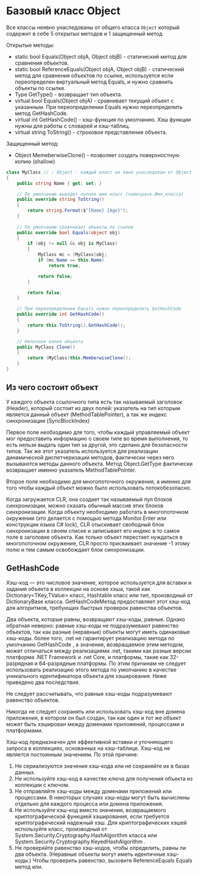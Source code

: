 # Базовый класс Object

Все классы неявно унаследованы от общего класса `Object` который содержит в себе 5 открытых методов и 1 защищенный метод

Открытые методы:

* static bool Equals(Object objA, Object objB) - статический метод для сравнения объектов.
* static bool ReferenceEquals(Object objA, Object objB) - статический метод для сравнения объектов по ссылке, используется если переопределен виртуальный метод Equals, и нужно сравнить объекты по ссылке.
* Type GetType() - возвращает тип объекта.
* virtual bool Equals(Object objA) - сравнивает текущий объект с указанным. При переопределении Equals нужно переопределить метод GetHashCode.
* virtual int GetHashCode() - хэш-функция по умолчанию. Хэш функции нужны для работы с словарей и хэш-таблиц.
* virtual string ToString() - строковое представление объекта.

Защищенный метод:

* Object MemeberwiseClone() - позволяет создать поверхностную копию (shallow)

```c#
class MyClass // : Object - каждый класс не явно унаследован от Object
{
    public string Name { get; set; }    

    // По умолчанию выведет полное имя класс (namespace.Имя_класса)
    public override string ToString()
    {
        return string.Format($"{Name} {Age}");
    }
    
    // По умолчанию сравнивает объекты по ссылке
    public override bool Equals(object obj)
    {
        if (obj != null && obj is MyClass)
        {
            MyClass mc = (MyClass)obj;
            if (mc.Name == this.Name)
                return true;

            return false;
        }

        return false;
    }

    // При переопределении Equals нужно переопределить GetHashCode
    public override int GetHashCode()
    {
        return this.ToString().GetHashCode();
    }

    // Неполная копия объекта
    public MyClass Clone()
    {
        return (MyClass)this.MemberwiseClone();
    }
}
```

## Из чего состоит объект

У каждого объекта ссылочного типа есть так называемый заголовок (Header), который состоит из двух полей: указатель на тип которым является данный объект (MethodTablePointer), а так же индекс синхронизации (SyncBlockIndex)

Первое поле необходимо для того, чтобы каждый управляемый объект мог предоставить информацию о своем типе во время выполнения, то есть нельзя выдать один тип за другой, это сделано для безопасности типов. Так же этот указатель используется для реализации динамической диспетчеризации методов, фактически через него вызываются методы данного объекта. Метод Object.GetType фактически возвращает именно указатель MethodTablePointer.

Второе поле необходимо для многопоточного окружения, а именно для того чтобы каждый объект можно было использовать потокобезопасно.

Когда загружается CLR, она создает так называемый пул блоков синхронизации, можно сказать обычный массив этих блоков синхронизации. Когда объекту необходимо работать в многопоточном окружении (это делается с помощью метода Monitor.Enter или конструкции языка C# lock), CLR отыскивает свободный блок синхронизации в своем списке и записывает его индекс в то самое поле в заголовке объекта. Как только объект перестает нуждаться в многопоточном окружение, CLR просто присваивает значение -1 этому полю и тем самым освобождает блок синхронизации.

## GetHashCode

Хэш-код — это числовое значение, которое используется для вставки и задания объекта в коллекции на основе хэша, такой как Dictionary<TKey,TValue> класс, Hashtable класс или тип, производный от DictionaryBase класса. GetHashCodeМетод предоставляет этот хэш-код для алгоритмов, требующих быстрых проверок равенства объектов.

Два объекта, которые равны, возвращают хэш-коды, равные. Однако обратная неверно: равные хэш-коды не подразумевают равенство объектов, так как разные (неравные) объекты могут иметь одинаковые хэш-коды. более того, .net не гарантирует реализацию метода по умолчанию GetHashCode , а значение, возвращаемое этим методом, может отличаться между реализациями .net, такими как разные версии платформа .NET Framework и .net Core, и платформы, такие как 32-разрядная и 64-разрядные платформы. По этим причинам не следует использовать реализацию этого метода по умолчанию в качестве уникального идентификатора объекта для хэширования. Ниже приведено два последствия.

Не следует рассчитывать, что равные хэш-коды подразумевают равенство объектов.

Никогда не следует сохранять или использовать хэш-код вне домена приложения, в котором он был создан, так как один и тот же объект может быть хэширован между доменами приложений, процессами и платформами.

Хэш-код предназначен для эффективной вставки и уточняющего запроса в коллекциях, основанных на хэш-таблице. Хэш-код не является постоянным значением. По этой причине:

1. Не сериализуются значения хэш-кода или не сохраняйте их в базах данных.
2. Не используйте хэш-код в качестве ключа для получения объекта из коллекции с ключом.
3. Не отправляйте хэш-коды между доменами приложений или процессами. В некоторых случаях хэш-коды могут быть вычислены отдельно для каждого процесса или домена приложения.
4. Не используйте хэш-код вместо значения, возвращаемого криптографической функцией хэширования, если требуется криптографический надежный хэш. Для криптографических хэшей используйте класс, производный от System.Security.Cryptography.HashAlgorithm класса или System.Security.Cryptography.KeyedHashAlgorithm .
5. Не проверяйте равенство хэш-кодов, чтобы определить, равны ли два объекта. (Неравные объекты могут иметь идентичные хэш-коды.) Чтобы проверить равенство, вызовите ReferenceEquals Equals метод или.
